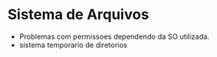 # Sistema de Arquivos

* Problemas com permissoes dependendo da SO utilizada.
* sistema temporario de diretorios

